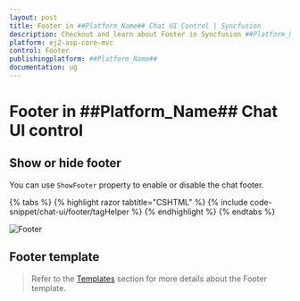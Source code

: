 ```yaml
---
layout: post
title: Footer in ##Platform_Name## Chat UI Control | Syncfusion
description: Checkout and learn about Footer in Syncfusion ##Platform_Name## Chat UI control of Syncfusion Essential JS 2 and more.
platform: ej2-asp-core-mvc
control: Footer
publishingplatform: ##Platform_Name##
documentation: ug
---
```


# Footer in ##Platform_Name## Chat UI control

## Show or hide footer

You can use `ShowFooter` property to enable or disable the chat footer.

{% tabs %}
{% highlight razor tabtitle="CSHTML" %}
{% include code-snippet/chat-ui/footer/tagHelper %}
{% endhighlight %}
{% endtabs %}

![Footer](images/footer.png)

## Footer template 

> Refer to the [Templates](./templates#footer-template) section for more details about the Footer template.